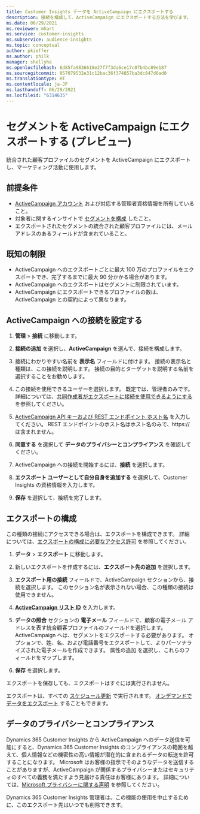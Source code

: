 ```yaml
---
title: Customer Insights データを ActiveCampaign にエクスポートする
description: 接続を構成して、ActiveCampaign にエクスポートする方法を学びます。
ms.date: 06/29/2021
ms.reviewer: mhart
ms.service: customer-insights
ms.subservice: audience-insights
ms.topic: conceptual
author: pkieffer
ms.author: philk
manager: shellyha
ms.openlocfilehash: 6d85fa9836618e27f7f3da6ce17c07b4bc89e187
ms.sourcegitcommit: 057079532e31c12bac36f374857ba3dc847d6ad0
ms.translationtype: HT
ms.contentlocale: ja-JP
ms.lasthandoff: 06/29/2021
ms.locfileid: "6314635"
---
```

# <a name="export-segments-to-activecampaign-preview"></a>セグメントを ActiveCampaign にエクスポートする (プレビュー)

統合された顧客プロファイルのセグメントを ActiveCampaign にエクスポートし、マーケティング活動に使用します。

## <a name="prerequisites"></a>前提条件

-   [ActiveCampaign アカウント](https://www.activecampaign.com/) および対応する管理者資格情報を所有していること。
-   対象者に関するインサイトで [セグメントを構成](segments.md) したこと。
-   エクスポートされたセグメントの統合された顧客プロファイルには、メール アドレスのあるフィールドが含まれていること。

## <a name="known-limitations"></a>既知の制限

- ActiveCampaign へのエクスポートごとに最大 100 万のプロファイルをエクスポートでき、完了するまでに最大 90 分かかる場合があります。
- ActiveCampaign へのエクスポートはセグメントに制限されています。
- ActiveCampaign にエクスポートできるプロファイルの数は、ActiveCampaign との契約によって異なります。

## <a name="set-up-connection-to-activecampaign"></a>ActiveCampaign への接続を設定する

1. **管理** > **接続** に移動します。

1. **接続の追加** を選択し、**ActiveCampaign** を選んで、接続を構成します。

1. 接続にわかりやすい名前を **表示名** フィールドに付けます。 接続の表示名と種類は、この接続を説明します。 接続の目的とターゲットを説明する名前を選択することをお勧めします。

1. この接続を使用できるユーザーを選択します。 既定では、管理者のみです。 詳細については、[共同作成者がエクスポートに接続を使用できるようにする](connections.md#allow-contributors-to-use-a-connection-for-exports) を参照してください。

1. [ActiveCampaign API キーおよび REST エンドポイント ホスト名](https://help.activecampaign.com/hc/articles/207317590-Getting-started-with-the-API#how-to-obtain-your-activecampaign-api-url-and-key) を入力してください。 REST エンドポイントのホスト名はホスト名のみで、https:// は含まれません。 

1. **同意する** を選択して **データのプライバシーとコンプライアンス** を確認してください。

1. ActiveCampaign への接続を開始するには、**接続** を選択します。

1. **エクスポート ユーザーとして自分自身を追加する** を選択して、Customer Insights の資格情報を入力します。

1. **保存** を選択して、接続を完了します。

## <a name="configure-an-export"></a>エクスポートの構成

この種類の接続にアクセスできる場合は、エクスポートを構成できます。 詳細については、[エクスポートの構成に必要なアクセス許可](export-destinations.md#set-up-a-new-export) を参照してください。

1. **データ** > **エクスポート** に移動します。

1. 新しいエクスポートを作成するには、**エクスポート先の追加** を選択します。

1. **エクスポート用の接続** フィールドで、ActiveCampaign セクションから、接続を選択します。 このセクション名が表示されない場合、この種類の接続は使用できません。

1. [**ActiveCampaign リスト ID**](https://help.activecampaign.com/hc/articles/360000030559-How-to-create-a-list-in-ActiveCampaign) を入力します。    

3. **データの照合** セクションの **電子メール** フィールドで、顧客の電子メール アドレスを表す統合顧客プロファイルのフィールドを選択します。 ActiveCampaign へは、セグメントをエクスポートする必要があります。 オプションで、姓、名、および電話番号をエクスポートして、よりパーソナライズされた電子メールを作成できます。 属性の追加 を選択し、これらのフィールドをマップします。

1. **保存** を選択します。

エクスポートを保存しても、エクスポートはすぐには実行されません。

エクスポートは、すべての [スケジュール更新](system.md#schedule-tab) で実行されます。 [オンデマンドでデータをエクスポート](export-destinations.md#run-exports-on-demand) することもできます。 


## <a name="data-privacy-and-compliance"></a>データのプライバシーとコンプライアンス

Dynamics 365 Customer Insights から ActiveCampaign へのデータ送信を可能にすると、Dynamics 365 Customer Insights のコンプライアンスの範囲を越えて、個人情報などの機密性の高い情報が潜在的に含まれるデータの転送を許可することになります。 Microsoft はお客様の指示でそのようなデータを送信することがありますが、ActiveCampaign が関係するプライバシーまたはセキュリティのすべての義務を満たすよう見届ける責任はお客様にあります。 詳細については、[Microsoft プライバシーに関する声明](https://go.microsoft.com/fwlink/?linkid=396732) を参照してください。

Dynamics 365 Customer Insights 管理者は、この機能の使用を中止するために、このエクスポート先はいつでも削除できます。
